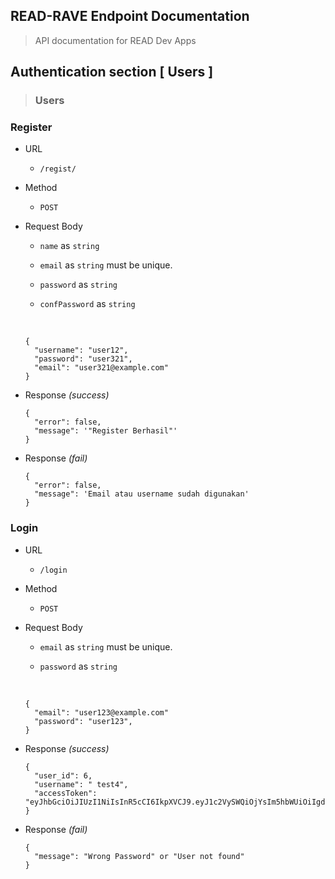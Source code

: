 ## READ-RAVE Endpoint Documentation

> API documentation for READ Dev Apps

## Authentication section [ Users ]

> ### Users

### Register

- URL

  - `/regist/`

- Method

  - `POST`

- Request Body

  - `name` as `string`
  - `email` as `string` must be unique.
  - `password` as `string`
  - `confPassword` as `string`

    <br/>

  ```
  {
    "username": "user12",
    "password": "user321",
    "email": "user321@example.com"
  }
  ```

- Response _(success)_

  ```
  {
    "error": false,
    "message": '"Register Berhasil"'
  }
  ```

- Response _(fail)_
  ```
  {
    "error": false,
    "message": 'Email atau username sudah digunakan'
  }
  ```

### Login

- URL

  - `/login`

- Method

  - `POST`

- Request Body

  - `email` as `string` must be unique.
  - `password` as `string`

    <br/>

  ```
  {
    "email": "user123@example.com"
    "password": "user123",
  }
  ```

- Response _(success)_

  ```
  {
    "user_id": 6,
    "username": " test4",
    "accessToken": "eyJhbGciOiJIUzI1NiIsInR5cCI6IkpXVCJ9.eyJ1c2VySWQiOjYsIm5hbWUiOiIgdGVzdDQiLCJlbWFpbCI6IiB0ZXN0NEBnbWFpbC5jb20iLCJpYXQiOjE3MDMyMzc5NDMsImV4cCI6MTcwMzI4MTE0M30.FempWy5Kul63LBT3XJFzpa7_zzqAHdY0McB9AAYC4tI"
  }
  ```

- Response _(fail)_
  ```
  {
    "message": "Wrong Password" or "User not found"
  }
  ```
